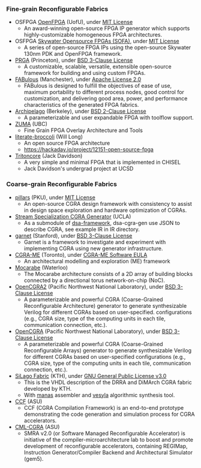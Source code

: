 ### Fine-grain Reconfigurable Fabrics
+ OSFPGA [OpenFPGA](https://github.com/lnis-uofu/OpenFPGA) (UofU), under [MIT License](https://github.com/lnis-uofu/OpenFPGA/blob/master/LICENSE)
  - An award-winning open-source FPGA IP generator which supports highly-customizable homogeneous FPGA architectures.
+ OSFPGA [Skywater Opensource FPGAs (SOFA)](https://github.com/lnis-uofu/SOFA), under [MIT License](https://github.com/lnis-uofu/SOFA/blob/master/LICENSE)
  - A series of open-source FPGA IPs using the open-source Skywater 130nm PDK and OpenFPGA framework.
+ [PRGA](https://prga.readthedocs.io/en/latest/) (Princeton), under [BSD 3-Clause License](https://github.com/PrincetonUniversity/prga/blob/release/LICENSE)
  - A customizable, scalable, versatile, extensible open-source framework for building and using custom FPGAs.
+ [FABulous](https://github.com/FPGA-Research-Manchester/FABulous) (Manchester), under [Apache License 2.0](https://github.com/FPGA-Research-Manchester/FABulous/blob/master/LICENSE)
  - FABulous is designed to fulfill the objectives of ease of use, maximum portability to different process nodes, good control for customization, and delivering good area, power, and performance characteristics of the generated FPGA fabrics.
+ [Archipelago](https://github.com/haojunliu/OpenFPGA) (Berkeley), under [BSD 2-Clause License](https://github.com/haojunliu/OpenFPGA/blob/master/LICENSE)
  - A parameterizable and user expandable FPGA with toolflow support.
+ [ZUMA](https://github.com/adbrant/zuma-fpga) (UBC)
  - Fine Grain FPGA Overlay Architecture and Tools
+ [literate-broccoli](https://github.com/ueliem/literate-broccoli) (Will Long)
  - An open source FPGA architecture
  - https://hackaday.io/project/12151-open-source-fpga
+ [Tritoncore](https://github.com/JackDavidson/OpenFPGACore-TritonCore) (Jack Davidson)
  - A very simple and minimal FPGA that is implemented in CHISEL
  - Jack Davidson's undergrad project at UCSD

### Coarse-grain Reconfigurable Fabrics
+ [pillars](https://github.com/pku-dasys/pillars) (PKU), under [MIT License](https://github.com/pku-dasys/pillars/blob/master/LICENSE)
  - An open-source CGRA design framework with consistency to assist in design space exploration and hardware optimization of CGRAs.
+ [Stream Specialization CGRA Generator](https://github.com/PolyArch/dsa-cgra-gen) (UCLA)
  - As a submodule of [dsa-framework](https://github.com/PolyArch/dsa-framework), dsa-cgra-gen use JSON to describe CGRA, see example IR in IR directory.
+ [garnet](https://github.com/StanfordAHA/garnet) (Stanford), under [BSD 3-Clause License](https://github.com/StanfordAHA/garnet/blob/master/LICENSE)
  - Garnet is a framework to investigate and experiment with implementing CGRA using new generator infrastructure.
+ [CGRA-ME](http://cgra-me.ece.utoronto.ca/) (Toronto), under [CGRA-ME Software EULA](https://cgra-me.ece.utoronto.ca/license/)
  - An architectural modelling and exploration (ME) framework
+ [Mocarabe](https://git.uwaterloo.ca/watcag-public/mocarabe) (Waterloo)
  - The Mocarabe architecture consists of a 2D array of building blocks connected by a directional torus network-on-chip (NoC).
+ [OpenCGRA2](https://github.com/tancheng/OpenCGRA2) (Pacific Northwest National Laboratory), under [BSD 3-Clause License](https://github.com/tancheng/OpenCGRA2/blob/master/LICENSE)
  - A parameterizable and powerful CGRA (Coarse-Grained Reconfigurable Architecture) generator to generate synthesizable Verilog for different CGRAs based on user-specified. configurations (e.g., CGRA size, type of the computing units in each tile, communication connection, etc.).
+ [OpenCGRA](https://github.com/pnnl/OpenCGRA) (Pacific Northwest National Laboratory), under [BSD 3-Clause License](https://github.com/pnnl/OpenCGRA/blob/master/LICENSE)
  - A parameterizable and powerful CGRA (Coarse-Grained Reconfigurable Arrays) generator to generate synthesizable Verilog for different CGRAs based on user-specified configurations (e.g., CGRA size, type of the computing units in each tile, communication connection, etc.).
+ [SiLago Fabric](https://github.com/silagokth/fabric) (KTH), under [GNU General Public License v3.0](https://github.com/silagokth/fabric/blob/master/LICENSE.md)
  - This is the VHDL description of the DRRA and DiMArch CGRA fabric developed by KTH.
  - With [manas](https://github.com/silagokth/manas) assembler and [vesyla](https://github.com/silagokth/vesyla) algorithmic synthesis tool.
+ [CCF](https://github.com/cmlasu/ccf) (ASU)
  - CCF (CGRA Compilation Framework) is an end-to-end prototype demonstrating the code generation and simulation process for CGRA accelerators. 
+ [CML-CGRA](https://github.com/hoangt/cml-cgra) (ASU)
  - SMRA v2.0 (or Software Managed Reconfigurable Accelerator) is initiative of the compiler-microarchitecture lab to boost and promote development of reconfigurable accelerators, containing REGIMap, Instruction Generator/Compiler Backend and Architectural Simulator (gem5). 
